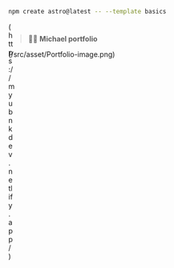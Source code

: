 
```sh
npm create astro@latest -- --template basics
```

<div style="width: 10px; height: 10px;">
 (https://myubnkdev.netlify.app/)
</div>

> 🧑‍🚀 **Michael portfolio** 

(/src/asset/Portfolio-image.png)


